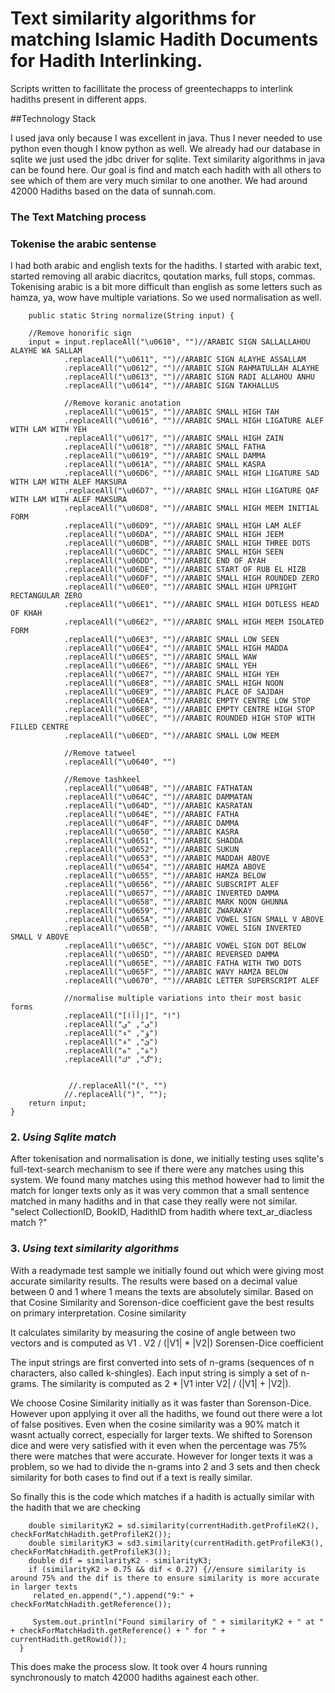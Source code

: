 # Text similarity algorithms for matching Islamic Hadith Documents for Hadith Interlinking.
Scripts written to facillitate the process of greentechapps to interlink hadiths present in different apps. 

##Technology Stack

I used java only because I was excellent in java. Thus I never needed to use python even though I know python as well. We already had our database in sqlite we just used the jdbc driver for sqlite. Text similarity algorithms in java can be found here.
Our goal is find and match each hadith with all others to see which of them are very much similar to one another.  We had around 42000 Hadiths based on the data of sunnah.com.

### The Text Matching process
### Tokenise the arabic sentense

I had both arabic and english texts for the hadiths. I started with arabic text, started removing all arabic diacritcs, qoutation marks, full stops, commas. Tokenising arabic is a bit more difficult than english as some letters such as hamza, ya, wow have multiple variations. So we used normalisation as well.
        
        public static String normalize(String input) {

        //Remove honorific sign
        input = input.replaceAll("\u0610", "")//ARABIC SIGN SALLALLAHOU ALAYHE WA SALLAM
                .replaceAll("\u0611", "")//ARABIC SIGN ALAYHE ASSALLAM
                .replaceAll("\u0612", "")//ARABIC SIGN RAHMATULLAH ALAYHE
                .replaceAll("\u0613", "")//ARABIC SIGN RADI ALLAHOU ANHU
                .replaceAll("\u0614", "")//ARABIC SIGN TAKHALLUS

                //Remove koranic anotation
                .replaceAll("\u0615", "")//ARABIC SMALL HIGH TAH
                .replaceAll("\u0616", "")//ARABIC SMALL HIGH LIGATURE ALEF WITH LAM WITH YEH
                .replaceAll("\u0617", "")//ARABIC SMALL HIGH ZAIN
                .replaceAll("\u0618", "")//ARABIC SMALL FATHA
                .replaceAll("\u0619", "")//ARABIC SMALL DAMMA
                .replaceAll("\u061A", "")//ARABIC SMALL KASRA
                .replaceAll("\u06D6", "")//ARABIC SMALL HIGH LIGATURE SAD WITH LAM WITH ALEF MAKSURA
                .replaceAll("\u06D7", "")//ARABIC SMALL HIGH LIGATURE QAF WITH LAM WITH ALEF MAKSURA
                .replaceAll("\u06D8", "")//ARABIC SMALL HIGH MEEM INITIAL FORM
                .replaceAll("\u06D9", "")//ARABIC SMALL HIGH LAM ALEF
                .replaceAll("\u06DA", "")//ARABIC SMALL HIGH JEEM
                .replaceAll("\u06DB", "")//ARABIC SMALL HIGH THREE DOTS
                .replaceAll("\u06DC", "")//ARABIC SMALL HIGH SEEN
                .replaceAll("\u06DD", "")//ARABIC END OF AYAH
                .replaceAll("\u06DE", "")//ARABIC START OF RUB EL HIZB
                .replaceAll("\u06DF", "")//ARABIC SMALL HIGH ROUNDED ZERO
                .replaceAll("\u06E0", "")//ARABIC SMALL HIGH UPRIGHT RECTANGULAR ZERO
                .replaceAll("\u06E1", "")//ARABIC SMALL HIGH DOTLESS HEAD OF KHAH
                .replaceAll("\u06E2", "")//ARABIC SMALL HIGH MEEM ISOLATED FORM
                .replaceAll("\u06E3", "")//ARABIC SMALL LOW SEEN
                .replaceAll("\u06E4", "")//ARABIC SMALL HIGH MADDA
                .replaceAll("\u06E5", "")//ARABIC SMALL WAW
                .replaceAll("\u06E6", "")//ARABIC SMALL YEH
                .replaceAll("\u06E7", "")//ARABIC SMALL HIGH YEH
                .replaceAll("\u06E8", "")//ARABIC SMALL HIGH NOON
                .replaceAll("\u06E9", "")//ARABIC PLACE OF SAJDAH
                .replaceAll("\u06EA", "")//ARABIC EMPTY CENTRE LOW STOP
                .replaceAll("\u06EB", "")//ARABIC EMPTY CENTRE HIGH STOP
                .replaceAll("\u06EC", "")//ARABIC ROUNDED HIGH STOP WITH FILLED CENTRE
                .replaceAll("\u06ED", "")//ARABIC SMALL LOW MEEM

                //Remove tatweel
                .replaceAll("\u0640", "")

                //Remove tashkeel
                .replaceAll("\u064B", "")//ARABIC FATHATAN
                .replaceAll("\u064C", "")//ARABIC DAMMATAN
                .replaceAll("\u064D", "")//ARABIC KASRATAN
                .replaceAll("\u064E", "")//ARABIC FATHA
                .replaceAll("\u064F", "")//ARABIC DAMMA
                .replaceAll("\u0650", "")//ARABIC KASRA
                .replaceAll("\u0651", "")//ARABIC SHADDA
                .replaceAll("\u0652", "")//ARABIC SUKUN
                .replaceAll("\u0653", "")//ARABIC MADDAH ABOVE
                .replaceAll("\u0654", "")//ARABIC HAMZA ABOVE
                .replaceAll("\u0655", "")//ARABIC HAMZA BELOW
                .replaceAll("\u0656", "")//ARABIC SUBSCRIPT ALEF
                .replaceAll("\u0657", "")//ARABIC INVERTED DAMMA
                .replaceAll("\u0658", "")//ARABIC MARK NOON GHUNNA
                .replaceAll("\u0659", "")//ARABIC ZWARAKAY
                .replaceAll("\u065A", "")//ARABIC VOWEL SIGN SMALL V ABOVE
                .replaceAll("\u065B", "")//ARABIC VOWEL SIGN INVERTED SMALL V ABOVE
                .replaceAll("\u065C", "")//ARABIC VOWEL SIGN DOT BELOW
                .replaceAll("\u065D", "")//ARABIC REVERSED DAMMA
                .replaceAll("\u065E", "")//ARABIC FATHA WITH TWO DOTS
                .replaceAll("\u065F", "")//ARABIC WAVY HAMZA BELOW
                .replaceAll("\u0670", "")//ARABIC LETTER SUPERSCRIPT ALEF

                //normalise multiple variations into their most basic forms
                .replaceAll("[إأآا]", "ا")
                .replaceAll("ى", "ي")
                .replaceAll("ؤ", "ء")
                .replaceAll("ئ", "ء")
                .replaceAll("ة", "ه")
                .replaceAll("گ", "ك");


                 //.replaceAll("(", "")
                //.replaceAll(")", "");
        return input;
    }
    
### 2. *Using Sqlite match*
After tokenisation and normalisation is done, we initially testing uses sqlite's full-text-search mechanism to see if there were any matches using this system. We found many matches using this method however had to limit the match for longer texts only as it was very common that a small sentence matched in many hadiths and in that case they really were not similar. 
"select CollectionID, BookID, HadithID from hadith where text_ar_diacless match ?"

### 3. *Using text similarity algorithms* 
With a readymade test sample we initially found out which were giving most accurate similarity results. The results were based on a decimal value between 0 and 1 where 1 means the texts are absolutely similar. Based on that Cosine Similarity and Sorenson-dice coefficient gave the best results on primary interpretation.
Cosine similarity

It calculates similarity by measuring the cosine of angle between two vectors and is computed as V1 . V2 / (|V1| * |V2|)
Sorensen-Dice coefficient

The input strings are first converted into sets of n-grams (sequences of n characters, also called k-shingles). Each input string is simply a set of n-grams. The similarity is computed as 2 * |V1 inter V2| / (|V1| + |V2|).

We choose Cosine Similarity initially as it was faster than Sorenson-Dice. However upon applying it over all the hadiths, we found out there were a lot of false positives. Even when the cosine similarity was a 90% match it wasnt actually correct, especially for larger texts. We shifted to Sorenson dice and were very satisfied with it even when the percentage was 75% there were matches that were accurate. However for longer texts it was a problem, so we had to divide the n-grams into 2 and 3 sets and then check similarity for both cases to find out if a text is really similar. 

So finally this is the code which matches if a hadith is actually similar with the hadith that we are checking

        double similarityK2 = sd.similarity(currentHadith.getProfileK2(), checkForMatchHadith.getProfileK2());
        double similarityK3 = sd3.similarity(currentHadith.getProfileK3(), checkForMatchHadith.getProfileK3());
        double dif = similarityK2 - similarityK3;
        if (similarityK2 > 0.75 && dif < 0.27) {//ensure similarity is around 75% and the dif is there to ensure similarity is more accurate in larger texts
         related_en.append(",").append("9:" + checkForMatchHadith.getReference());

         System.out.println("Found similariry of " + similarityK2 + " at " + checkForMatchHadith.getReference() + " for " + currentHadith.getRowid());
      }
      
This does make the process slow. It took over 4 hours running synchronously to match 42000 hadiths againest each other.
